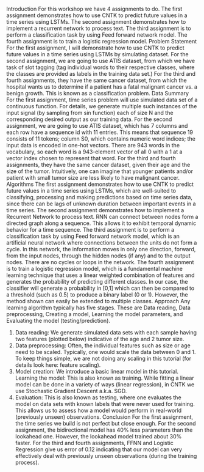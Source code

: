 Introduction
For this workshop we have 4 assignments to do. The first assignment demonstrates how to use CNTK to predict future values in a time series using LSTMs. The second assignment demonstrates how to implement a recurrent network to process text. The third assignment is to perform a classification task by using Feed forward network model. The fourth assignment is to train a logistic regression model.
Problem Statement
For the first assignment, I will demonstrate how to use CNTK to predict future values in a time series using LSTMs by simulating dataset.
For the second assignment, we are going to use ATIS dataset, from which we have task of slot tagging (tag individual words to their respective classes, where the classes are provided as labels in the training data set.)
For the third and fourth assignments, they have the same cancer dataset, from which the hospital wants us to determine if a patient has a fatal malignant cancer vs. a benign growth. This is known as a classification problem. 
Data Summary
For the first assignment, time series problem will use simulated data set of a continuous function. For details, we generate multiple such instances of the input signal (by sampling from sin function) each of size N and the corresponding desired output as our training data. 
For the second assignment, we are going to use ATIS dataset, which has 7 columns and each row have a sequence id with 11 entries. This means that sequence 19 consists of 11 tokens; column S0, which contains numeric word indices; the input data is encoded in one-hot vectors. There are 943 words in the vocabulary, so each word is a 943-element vector of all 0 with a 1 at a vector index chosen to represent that word.
 For the third and fourth assignments, they have the same cancer dataset, given their age and the size of the tumor. Intuitively, one can imagine that younger patients and/or patient with small tumor size are less likely to have malignant cancer.
Algorithms
The first assignment demonstrates how to use CNTK to predict future values in a time series using LSTMs, which are well-suited to classifying, processing and making predictions based on time series data, since there can be lags of unknown duration between important events in a time series. 
The second assignment demonstrates how to implement a Recurrent Network to process text. RNN can connect between nodes form a directed graph along a sequence. This allows it to exhibit temporal dynamic behavior for a time sequence. 
The third assignment is to perform a classification task by using Feed forward network model, which is an artificial neural network where connections between the units do not form a cycle. In this network, the information moves in only one direction, forward, from the input nodes, through the hidden nodes (if any) and to the output nodes. There are no cycles or loops in the network.
The fourth assignment is to train a logistic regression model, which is a fundamental machine learning technique that uses a linear weighted combination of features and generates the probability of predicting different classes. In our case, the classifier will generate a probability in [0,1] which can then be compared to a threshold (such as 0.5) to produce a binary label (0 or 1). However, the method shown can easily be extended to multiple classes.
Approach
Any learning algorithm typically has five stages. These are Data reading, Data preprocessing, Creating a model, Learning the model parameters, and Evaluating the model (testing/prediction).
1. Data reading: We generate simulated data sets with each sample having two features (plotted below) indicative of the age and 2 tumor size. 
2. Data preprocessing: Often, the individual features such as size or age need to be scaled. Typically, one would scale the data between 0 and 1. To keep things simple, we are not doing any scaling in this tutorial (for details look here: feature scaling).
 3. Model creation: We introduce a basic linear model in this tutorial. Learning the model: This is also known as training. While fitting a linear model can be done in a variety of ways (linear regression), in CNTK we use Stochastic Gradient Descent a.k.a. SGD. 
4. Evaluation: This is also known as testing, where one evaluates the model on data sets with known labels that were never used for training. This allows us to assess how a model would perform in real-world (previously unseen) observations.
Conclusion
For the first assignment, the time series we build is not perfect but close enough.
For the second assignment, the bidirectional model has 40% less parameters than the lookahead one. However, the lookahead model trained about 30% faster.
 For the third and fourth assignments, FFNN and Logistic Regression give us error of 0.12 indicating that our model can very effectively deal with previously unseen observations (during the training process).

